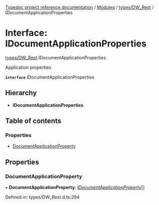 [Typedoc project reference documentation](../README.md) / [Modules](../modules.md) / [types/DW_Rest](../modules/types_dw_rest.md) / IDocumentApplicationProperties

# Interface: IDocumentApplicationProperties

[types/DW_Rest](../modules/types_dw_rest.md).IDocumentApplicationProperties

Application properties

**`interface`** IDocumentApplicationProperties

## Hierarchy

* **IDocumentApplicationProperties**

## Table of contents

### Properties

- [DocumentApplicationProperty](types_dw_rest.idocumentapplicationproperties.md#documentapplicationproperty)

## Properties

### DocumentApplicationProperty

• **DocumentApplicationProperty**: [*IDocumentApplicationProperty*](types_dw_rest.idocumentapplicationproperty.md)[]

Defined in: types/DW_Rest.d.ts:294
